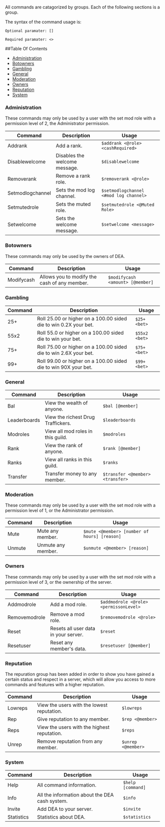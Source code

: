 All commands are catagorized by groups. Each of the following sections is a group.

The syntax of the command usage is:

`Optional paramater: []`

`Required paramater: <>`

##Table Of Contents
- [Administration](#administration)
- [Botowners](#botowners)
- [Gambling](#gambling)
- [General](#general)
- [Moderation](#moderation)
- [Owners](#owners)
- [Reputation](#reputation)
- [System](#system)

### Administration

These commands may only be used by a user with the set mod role with a permission level of 2, the Administrator permission.

Command | Description | Usage
---------------- | --------------| -------
Addrank|Add a rank.|`$addrank <@role> <cashRequired>`
Disablewelcome|Disables the welcome message.|`$disablewelcome`
Removerank|Remove a rank role.|`$removerank <@role>`
Setmodlogchannel|Sets the mod log channel.|`$setmodlogchannel <#mod log channel>`
Setmutedrole|Sets the muted role.|`$setmutedrole <@Muted Role>`
Setwelcome|Sets the welcome message.|`$setwelcome <message>`

### Botowners

These commands may only be used by the owners of DEA.

Command | Description | Usage
---------------- | --------------| -------
Modifycash|Allows you to modify the cash of any member.|`$modifycash <amount> [@member]`

### Gambling
Command | Description | Usage
---------------- | --------------| -------
25+|Roll 25.00 or higher on a 100.00 sided die to win 0.2X your bet.|`$25+ <bet>`
55x2|Roll 55.0 or higher on a 100.00 sided die to win your bet.|`$55x2 <bet>`
75+|Roll 75.00 or higher on a 100.00 sided die to win 2.6X your bet.|`$75+ <bet>`
99+|Roll 99.00 or higher on a 100.00 sided die to win 90X your bet.|`$99+ <bet>`

### General
Command | Description | Usage
---------------- | --------------| -------
Bal|View the wealth of anyone.|`$bal [@member]`
Leaderboards|View the richest Drug Traffickers.|`$leaderboards`
Modroles|View all mod roles in this guild.|`$modroles`
Rank|View the rank of anyone.|`$rank [@member]`
Ranks|View all ranks in this guild.|`$ranks`
Transfer|Transfer money to any member.|`$transfer <@member> <transfer>`

### Moderation

These commands may only be used by a user with the set mod role with a permission level of 1, or the Administrator permission.

Command | Description | Usage
---------------- | --------------| -------
Mute|Mute any member.|`$mute <@member> [number of hours] [reason]`
Unmute|Unmute any member.|`$unmute <@member> [reason]`

### Owners

These commands may only be used by a user with the set mod role with a permission level of 3, or the ownership of the server.

Command | Description | Usage
---------------- | --------------| -------
Addmodrole|Add a mod role.|`$addmodrole <@role> <permissonLevel>`
Removemodrole|Remove a mod role.|`$removemodrole <@role>`
Reset|Resets all user data in your server.|`$reset`
Resetuser|Reset any member's data.|`$resetuser [@member]`

### Reputation

The repuration group has been added in order to show you have gained a certain status and respect in a server, which will allow you access to more commands and features with a higher reputation.

Command | Description | Usage
---------------- | --------------| -------
Lowreps|View the users with the lowest reputation.|`$lowreps`
Rep|Give reputation to any member.|`$rep <@member>`
Reps|View the users with the highest reputation.|`$reps`
Unrep|Remove reputation from any member.|`$unrep <@member>`

### System
Command | Description | Usage
---------------- | --------------| -------
Help|All command information.|`$help [command]`
Info|All the information about the DEA cash system.|`$info`
Invite|Add DEA to your server.|`$invite`
Statistics|Statistics about DEA.|`$statistics`
